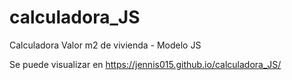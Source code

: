 # calculadora_JS
Calculadora Valor m2 de vivienda - Modelo JS

Se puede visualizar en https://jennis015.github.io/calculadora_JS/
